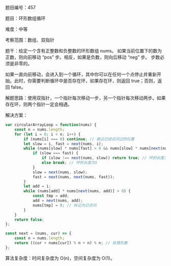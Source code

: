 题目编号：457

题目：环形数组循环

难度：中等

考察范围：数组、双指针

题干：给定一个含有正整数和负整数的环形数组 nums。 如果当前位置下的数为正数，则向前移动 “pos” 步。相反，如果是负数，则向后移动 “neg” 步。 步数必须是非零的。

如果一直向前移动，会进入到一个循环，其中你可以在任何一个点停止并重新开始。此时，你需要判断循环中是否存在环，如果存在环，则返回 true；否则，返回 false。

解题思路：使用双指针，一个指针每次移动一步，另一个指针每次移动两步。如果存在环，则两个指针一定会相遇。

解决方案：

```javascript
var circularArrayLoop = function(nums) {
    const n = nums.length;
    for (let i = 0; i < n; i++) {
        if (nums[i] === 0) continue; // 跳过已经访问过的位置
        let slow = i, fast = next(nums, i);
        while (nums[slow] * nums[fast] > 0 && nums[slow] * nums[next(nums, fast)] > 0) {
            if (slow === fast) {
                if (slow !== next(nums, slow)) return true; // 环的长度大于1
                else break; // 环的长度为1
            }
            slow = next(nums, slow);
            fast = next(nums, next(nums, fast));
        }
        let add = i;
        while (nums[add] * nums[next(nums, add)] > 0) {
            const tmp = add;
            add = next(nums, add);
            nums[tmp] = 0; // 标记为已访问
        }
    }
    return false;
};

const next = (nums, cur) => {
    const n = nums.length;
    return ((cur + nums[cur]) % n + n) % n; // 处理负数
};
```

算法复杂度：时间复杂度为 O(n)，空间复杂度为 O(1)。